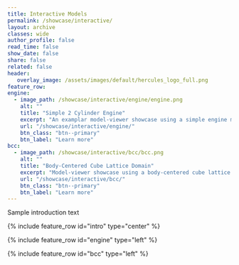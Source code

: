 ```yaml
---
title: Interactive Models
permalink: /showcase/interactive/
layout: archive
classes: wide
author_profile: false
read_time: false
show_date: false
share: false
related: false
header:
   overlay_image: /assets/images/default/hercules_logo_full.png
feature_row:
engine:
  - image_path: /showcase/interactive/engine/engine.png
    alt: ""
    title: "Simple 2 Cylinder Engine"
    excerpt: "An examplar model-viewer showcase using a simple engine model."
    url: "/showcase/interactive/engine/"
    btn_class: "btn--primary"
    btn_label: "Learn more"
bcc:
  - image_path: /showcase/interactive/bcc/bcc.png
    alt: ""
    title: "Body-Centered Cube Lattice Domain"
    excerpt: "Model-viewer showcase using a body-centered cube lattice porous domain."
    url: "/showcase/interactive/bcc/"
    btn_class: "btn--primary"
    btn_label: "Learn more"  
---
```


Sample introduction text

{% include feature_row id="intro" type="center" %}

{% include feature_row id="engine" type="left" %}

{% include feature_row id="bcc" type="left" %}